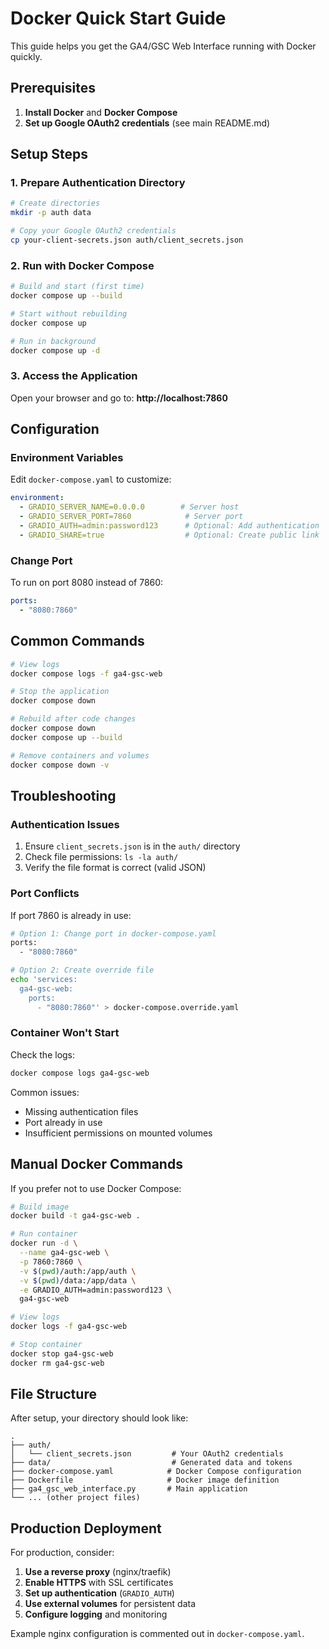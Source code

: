 # Docker Quick Start Guide

This guide helps you get the GA4/GSC Web Interface running with Docker quickly.

## Prerequisites

1. **Install Docker** and **Docker Compose**
2. **Set up Google OAuth2 credentials** (see main README.md)

## Setup Steps

### 1. Prepare Authentication Directory

```bash
# Create directories
mkdir -p auth data

# Copy your Google OAuth2 credentials
cp your-client-secrets.json auth/client_secrets.json
```

### 2. Run with Docker Compose

```bash
# Build and start (first time)
docker compose up --build

# Start without rebuilding
docker compose up

# Run in background
docker compose up -d
```

### 3. Access the Application

Open your browser and go to: **http://localhost:7860**

## Configuration

### Environment Variables

Edit `docker-compose.yaml` to customize:

```yaml
environment:
  - GRADIO_SERVER_NAME=0.0.0.0        # Server host
  - GRADIO_SERVER_PORT=7860            # Server port
  - GRADIO_AUTH=admin:password123      # Optional: Add authentication
  - GRADIO_SHARE=true                  # Optional: Create public link
```

### Change Port

To run on port 8080 instead of 7860:

```yaml
ports:
  - "8080:7860"
```

## Common Commands

```bash
# View logs
docker compose logs -f ga4-gsc-web

# Stop the application
docker compose down

# Rebuild after code changes
docker compose down
docker compose up --build

# Remove containers and volumes
docker compose down -v
```

## Troubleshooting

### Authentication Issues

1. Ensure `client_secrets.json` is in the `auth/` directory
2. Check file permissions: `ls -la auth/`
3. Verify the file format is correct (valid JSON)

### Port Conflicts

If port 7860 is already in use:

```bash
# Option 1: Change port in docker-compose.yaml
ports:
  - "8080:7860"

# Option 2: Create override file
echo 'services:
  ga4-gsc-web:
    ports:
      - "8080:7860"' > docker-compose.override.yaml
```

### Container Won't Start

Check the logs:

```bash
docker compose logs ga4-gsc-web
```

Common issues:
- Missing authentication files
- Port already in use
- Insufficient permissions on mounted volumes

## Manual Docker Commands

If you prefer not to use Docker Compose:

```bash
# Build image
docker build -t ga4-gsc-web .

# Run container
docker run -d \
  --name ga4-gsc-web \
  -p 7860:7860 \
  -v $(pwd)/auth:/app/auth \
  -v $(pwd)/data:/app/data \
  -e GRADIO_AUTH=admin:password123 \
  ga4-gsc-web

# View logs
docker logs -f ga4-gsc-web

# Stop container
docker stop ga4-gsc-web
docker rm ga4-gsc-web
```

## File Structure

After setup, your directory should look like:

```
.
├── auth/
│   └── client_secrets.json         # Your OAuth2 credentials
├── data/                           # Generated data and tokens
├── docker-compose.yaml            # Docker Compose configuration
├── Dockerfile                     # Docker image definition
├── ga4_gsc_web_interface.py       # Main application
└── ... (other project files)
```

## Production Deployment

For production, consider:

1. **Use a reverse proxy** (nginx/traefik)
2. **Enable HTTPS** with SSL certificates
3. **Set up authentication** (`GRADIO_AUTH`)
4. **Use external volumes** for persistent data
5. **Configure logging** and monitoring

Example nginx configuration is commented out in `docker-compose.yaml`.